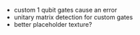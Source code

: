  - custom 1 qubit gates cause an error
 - unitary matrix detection for custom gates
 - better placeholder texture?